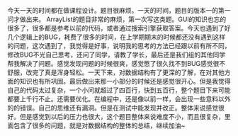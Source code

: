 今天一天的时间都在做课程设计。题目很麻烦。一天的时间，题目的版本一的第一问才做出来。 ArrayList的题目非常的麻烦，第一次写这类题。GUI的知识也忘的很多了，很多都是参考以前的代码，或者通过搜索引擎获取答案。今天也遇到了好几个逻辑上的BUG，耗费了很多的时间，在上学期期末的时候都还没有遇到这样的问题，这次遇到了，我觉得是好事，说明我的思考的方法已经跟以前有所不同，修改BUG不光自己思考，还问了同学，请教了学长，最后还是我们组的其他同学帮我解决了问题。感觉发现问题的时候很爽，感觉憋了很久找不到BUG感觉很不舒服，改完了真是浑身轻松。一天下来，对数据结构有了更深的了解，在对其他方面的知识也有所巩固。最后做出来那一小部分的时候还是感觉很开心。但是我觉得自己的代码太过复杂，一个小问就超过了四百行，快到五百行，整个题目下来可能都要上千行不止。还需要优化。在编程中，还是像以前一样，会出现一些意料以外的的错误。自己的思维还有漏洞。但是在测试中能发现并改正。整体来说感觉很好。但是感觉到以后的压力也很大，这个题目整体来说难度不小，而且很复杂，里面包含了很多的问题，就是对数据结构的整体的总结，继续加油~
